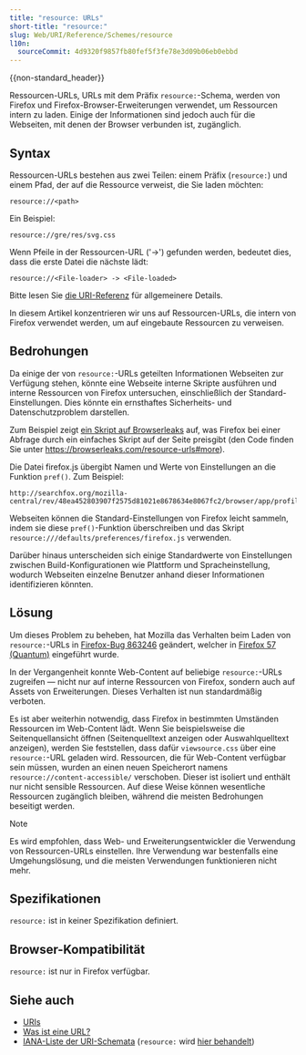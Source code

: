 ```yaml
---
title: "resource: URLs"
short-title: "resource:"
slug: Web/URI/Reference/Schemes/resource
l10n:
  sourceCommit: 4d9320f9857fb80fef5f3fe78e3d09b06eb0ebbd
---
```


{{non-standard_header}}

Ressourcen-URLs, URLs mit dem Präfix `resource:`-Schema, werden von Firefox und Firefox-Browser-Erweiterungen verwendet, um Ressourcen intern zu laden. Einige der Informationen sind jedoch auch für die Webseiten, mit denen der Browser verbunden ist, zugänglich.

## Syntax

Ressourcen-URLs bestehen aus zwei Teilen: einem Präfix (`resource:`) und einem Pfad, der auf die Ressource verweist, die Sie laden möchten:

```url
resource://<path>
```

Ein Beispiel:

```url
resource://gre/res/svg.css
```

Wenn Pfeile in der Ressourcen-URL ('->') gefunden werden, bedeutet dies, dass die erste Datei die nächste lädt:

```url
resource://<File-loader> -> <File-loaded>
```

Bitte lesen Sie [die URI-Referenz](/de/docs/Web/URI) für allgemeinere Details.

In diesem Artikel konzentrieren wir uns auf Ressourcen-URLs, die intern von Firefox verwendet werden, um auf eingebaute Ressourcen zu verweisen.

## Bedrohungen

Da einige der von `resource:`-URLs geteilten Informationen Webseiten zur Verfügung stehen, könnte eine Webseite interne Skripte ausführen und interne Ressourcen von Firefox untersuchen, einschließlich der Standard-Einstellungen. Dies könnte ein ernsthaftes Sicherheits- und Datenschutzproblem darstellen.

Zum Beispiel zeigt [ein Skript auf Browserleaks](https://browserleaks.com/resource-urls) auf, was Firefox bei einer Abfrage durch ein einfaches Skript auf der Seite preisgibt (den Code finden Sie unter <https://browserleaks.com/resource-urls#more>).

Die Datei firefox.js übergibt Namen und Werte von Einstellungen an die Funktion `pref()`. Zum Beispiel:

```url
http://searchfox.org/mozilla-central/rev/48ea452803907f2575d81021e8678634e8067fc2/browser/app/profile/firefox.js#575
```

Webseiten können die Standard-Einstellungen von Firefox leicht sammeln, indem sie diese `pref()`-Funktion überschreiben und das Skript `resource:///defaults/preferences/firefox.js` verwenden.

Darüber hinaus unterscheiden sich einige Standardwerte von Einstellungen zwischen Build-Konfigurationen wie Plattform und Spracheinstellung, wodurch Webseiten einzelne Benutzer anhand dieser Informationen identifizieren könnten.

## Lösung

Um dieses Problem zu beheben, hat Mozilla das Verhalten beim Laden von `resource:`-URLs in [Firefox-Bug 863246](https://bugzil.la/863246) geändert, welcher in [Firefox 57 (Quantum)](/de/docs/Mozilla/Firefox/Releases/57) eingeführt wurde.

In der Vergangenheit konnte Web-Content auf beliebige `resource:`-URLs zugreifen — nicht nur auf interne Ressourcen von Firefox, sondern auch auf Assets von Erweiterungen. Dieses Verhalten ist nun standardmäßig verboten.

Es ist aber weiterhin notwendig, dass Firefox in bestimmten Umständen Ressourcen im Web-Content lädt. Wenn Sie beispielsweise die Seitenquellansicht öffnen (Seitenquelltext anzeigen oder Auswahlquelltext anzeigen), werden Sie feststellen, dass dafür `viewsource.css` über eine `resource:`-URL geladen wird. Ressourcen, die für Web-Content verfügbar sein müssen, wurden an einen neuen Speicherort namens `resource://content-accessible/` verschoben. Dieser ist isoliert und enthält nur nicht sensible Ressourcen. Auf diese Weise können wesentliche Ressourcen zugänglich bleiben, während die meisten Bedrohungen beseitigt werden.

> [!NOTE]
> Es wird empfohlen, dass Web- und Erweiterungsentwickler die Verwendung von Ressourcen-URLs einstellen. Ihre Verwendung war bestenfalls eine Umgehungslösung, und die meisten Verwendungen funktionieren nicht mehr.

## Spezifikationen

`resource:` ist in keiner Spezifikation definiert.

## Browser-Kompatibilität

`resource:` ist nur in Firefox verfügbar.

## Siehe auch

- [URIs](/de/docs/Web/URI)
- [Was ist eine URL?](/de/docs/Learn_web_development/Howto/Web_mechanics/What_is_a_URL)
- [IANA-Liste der URI-Schemata](https://www.iana.org/assignments/uri-schemes/uri-schemes.xhtml) (`resource:` wird [hier behandelt](https://www.iana.org/assignments/uri-schemes/prov/resource))
